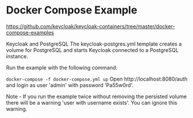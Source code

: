# Docker Compose Example

https://github.com/keycloak/keycloak-containers/tree/master/docker-compose-examples

Keycloak and PostgreSQL
The keycloak-postgres.yml template creates a volume for PostgreSQL and starts Keycloak connected to a PostgreSQL instance.

Run the example with the following command:

`docker-compose -f docker-compose.yml up`
Open http://localhost:8080/auth and login as user 'admin' with password 'Pa55w0rd'.

Note - If you run the example twice without removing the persisted volume there will be a warning 'user with username exists'. You can ignore this warning.
